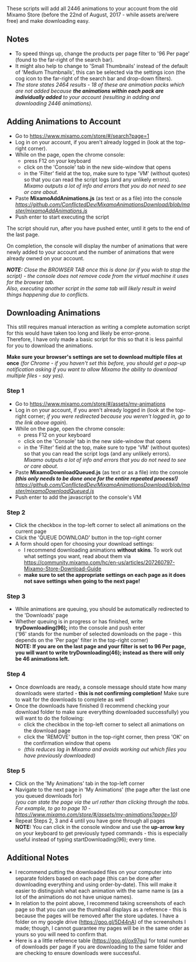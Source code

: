 These scripts will add all 2446 animations to your account from the old Mixamo Store (before the 22nd of August, 2017 - while assets are/were free) and make downloading easy.

## Notes
- To speed things up, change the products per page filter to '96 Per page' (found to the far-right of the search bar).
- It might also help to change to 'Small Thumbnails' instead of the default of 'Medium Thumbnails', this can be selected via the settings icon (the cog icon to the far-right of the search bar and drop-down filters).
- *The store states 2464 results - 18 of these are animation packs which are not added because **the animations within each pack are individually added** to your account (resulting in adding and downloading 2446 animations).*

## Adding Animations to Account

- Go to https://www.mixamo.com/store/#/search?page=1
- Log in on your account, if you aren't already logged in (look at the top-right corner).
- While on the page, open the chrome console:
  - press F12 on your keyboard
  - click on the 'Console' tab in the new side-window that opens
  - in the 'Filter' field at the top, make sure to type 'VM' (without quotes) so that you can read the script logs (and any unlikely errors).  *Mixamo outputs a lot of info and errors that you do not need to see or care about.*
- Paste **MixamoAddAnimations.js** (as text or as a file) into the console  
*https://github.com/ConflictedDev/MixamoAnimationsDownload/blob/master/mixamoAddAnimations.js*
- Push enter to start executing the script

The script should run, after you have pushed enter, until it gets to the end of the last page.

On completion, the console will display the number of animations that were newly added to your account and the number of animations that were already owned on your account.

***NOTE:** Close the BROWSER TAB once this is done (or if you wish to stop the script) - the console does not remove code from the virtual machine it uses for the browser tab.  
Also, executing another script in the same tab will likely result in weird things happening due to conflicts.*


## Downloading Animations

This still requires manual interaction as writing a complete automation script for this would have taken too long and likely be error-prone.  
Therefore, I have only made a basic script for this so that it is less painful for you to download the animations.  

**Make sure your browser's settings are set to download multiple files at once** *(for Chrome - if you haven't set this before, you should get a pop-up notification asking if you want to allow Mixamo the ability to download multiple files - say yes).*

### Step 1
- Go to https://www.mixamo.com/store/#/assets/my-animations
- Log in on your account, if you aren't already logged in (look at the top-right corner; *if you were redirected because you weren't logged in, go to the link above again*).
- While on the page, open the chrome console:
  - press F12 on your keyboard
  - click on the 'Console' tab in the new side-window that opens
  - in the 'Filter' field at the top, make sure to type 'VM' (without quotes) so that you can read the script logs (and any unlikely errors).  *Mixamo outputs a lot of info and errors that you do not need to see or care about.*
- Paste **MixamoDownloadQueued.js** (as text or as a file) into the console ***(this only needs to be done once for the entire repeated process!)***  
*https://github.com/ConflictedDev/MixamoAnimationsDownload/blob/master/mixamoDownloadQueued.js*
- Push enter to add the javascript to the console's VM

### Step 2
- Click the checkbox in the top-left corner to select all animations on the current page
- Click the 'QUEUE DOWNLOAD' button in the top-right corner
- A form should open for choosing your download settings:
  - I recommend downloading animations **without skins**. To work out what settings you want, read about them via https://community.mixamo.com/hc/en-us/articles/207260797-Mixamo-Store-Download-Guide
  - **make sure to set the appropriate settings on each page as it does not save settings when going to the next page!**

### Step 3
- While animations are queuing, you should be automatically redirected to the 'Downloads' page
- Whether queuing is in progress or has finished, write **tryDownloading(96);** into the console and push enter  
('96' stands for the number of selected downloads on the page - this depends on the 'Per page' filter in the top-right corner)  
**NOTE: If you are on the last page and your filter is set to 96 Per page, you will want to write tryDownloading(46); instead as there will only be 46 animations left.**

### Step 4
- Once downloads are ready, a console message should state how many downloads were started - **this is not confirming completion!** Make sure to wait for the downloads to complete as well
- Once the downloads have finished (I recommend checking your download folder to make sure everything downloaded successfully) you will want to do the following:
  - click the checkbox in the top-left corner to select all animations on the download page
  - click the 'REMOVE' button in the top-right corner, then press 'OK' on the confirmation window that opens
  - *(this reduces lag in Mixamo and avoids working out which files you have previously downloaded)*

### Step 5
- Click on the 'My Animations' tab in the top-left corner
- Navigate to the next page in 'My Animations' (the page after the last one you queued downloads for)  
*(you can state the page via the url rather than clicking through the tabs. For example, to go to page 10 - https://www.mixamo.com/store/#/assets/my-animations?page=10)*
- Repeat Steps 2, 3 and 4 until you have gone through all pages  
**NOTE:** You can click in the console window and use the **up-arrow key** on your keyboard to get previously typed commands - this is especially useful instead of typing startDownloading(96); every time.


## Additional Notes

- I recommend putting the downloaded files on your computer into separate folders based on each page (this can be done after downloading everything and using order-by-date).  This will make it easier to distinguish what each animation with the same name is (as a lot of the animations do not have unique names).
- In relation to the point above, I recommend taking screenshots of each page so that you can use the thumbnail displays as a reference - this is because the pages will be removed after the store updates.  I have a folder on my google drive (https://goo.gl/5D44nA) of the screenshots I made; though, I cannot guarantee my pages will be in the same order as yours so you will need to confirm that.
- Here is a a little reference table (https://goo.gl/ox97gu) for total number of downloads per page if you are downloading to the same folder and are checking to ensure downloads were successful.
